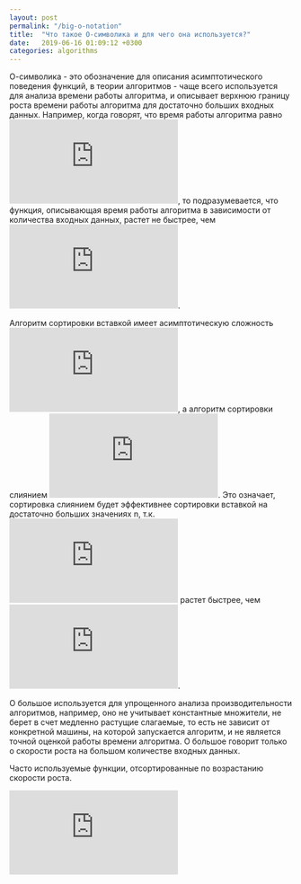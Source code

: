 ```yaml
---
layout: post
permalink: "/big-o-notation"
title:  "Что такое O-символика и для чего она используется?"
date:   2019-06-16 01:09:12 +0300
categories: algorithms
---
```

О-символика - это обозначение для описания асимптотического поведения функций, в теории алгоритмов - чаще всего 
используется для анализа времени работы алгоритма, и описывает верхнюю границу роста времени работы алгоритма 
для достаточно больших входных данных. 
Например, когда говорят, что время работы алгоритма равно ![](https://latex.codecogs.com/svg.latex?O%28n%5E%7B2%7D%29), 
то подразумевается, что функция, описывающая
время работы алгоритма в зависимости от количества входных данных, растет не быстрее, чем ![](https://latex.codecogs.com/svg.latex?n%5E%7B2%7D).

Алгоритм сортировки вставкой имеет асимптотическую сложность ![](https://latex.codecogs.com/svg.latex?O%28n%5E%7B2%7D%29), 
а алгоритм сортировки слиянием ![](https://latex.codecogs.com/svg.latex?O%28n%20%5Clog%20n%29).
Это означает, сортировка слиянием будет эффективнее сортировки вставкой на достаточно больших значениях n, 
т.к. ![](https://latex.codecogs.com/svg.latex?n%5E%7B2%7D) растет быстрее, 
чем ![](https://latex.codecogs.com/svg.latex?n%20%5Clog%20n).


О большое используется для упрощенного анализа производительности алгоритмов, например,
оно не учитывает константные множители, не берет в счет медленно растущие слагаемые, то есть не
зависит от конкретной машины, на которой запускается алгоритм, и не является точной оценкой работы
времени алгоритма. О большое говорит только о скорости роста на большом количестве входных данных.

Часто используемые функции, отсортированные по возрастанию скорости роста.

![order of growth of common-used functions](https://latex.codecogs.com/svg.latex?%5Clog%20n%20%3C%20%5Csqrt%7Bn%7D%20%3C%20n%20%3C%20n%20%5Clog%20n%20%3C%20n%5E%7B2%7D%20%3C%202%5E%7Bn%7D%20%3C%20n%21)
